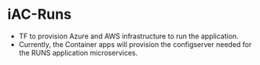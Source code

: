 # iAC-Runs

* TF to provision Azure and AWS infrastructure to run the application.
* Currently, the Container apps will provision the configserver needed for the RUNS application microservices.
